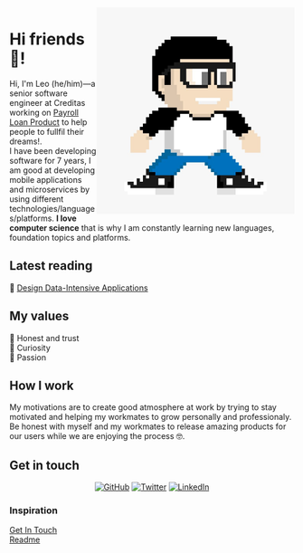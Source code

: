 <img align="right" src="https://github.com/leomindez/leomindez/blob/main/cartoon-myself.jpeg" alt="The image was created by twilio SIGNAL Event Tool" width=350px height=365px/>

# Hi friends 👋!
Hi, I'm Leo (he/him)—a senior software engineer at Creditas working on [Payroll Loan Product](https://www.creditas.com/mx/prestamo/nomina) to help people to fullfil their dreams!.<br>I have been developing software for 7 years, I am good at developing mobile applications and microservices by using different technologies/languages/platforms. **I love computer science** that is why I am constantly learning new languages, foundation topics and platforms. 

## Latest reading
🔪 [Design Data-Intensive Applications](learning.oreilly.com/library/view/designing-data-intensive-applications/9781491903063/)

## My values
💖 Honest and trust<br>
🌟 Curiosity<br>
🚀 Passion

## How I work
My motivations are to create good atmosphere at work by trying to stay motivated and helping my workmates to grow personally and professionaly.  
Be honest with myself and my workmates to release amazing products for our users while we are enjoying the process 🤓. 

## Get in touch
<p align="center">
	<a href="https://github.com/leomindez"><img src="https://img.shields.io/github/followers/terrytangyuan.svg?label=GitHub&style=social" alt="GitHub"></a>
	<a href="https://twitter.com/0xleonerd"><img src="https://img.shields.io/twitter/follow/TerryTangYuan?label=Twitter&style=social" alt="Twitter"></a>
	<a href="https://www.linkedin.com/in/leonelmendezjimenez"><img src="https://img.shields.io/badge/LinkedIn--_.svg?style=social&logo=linkedin" alt="LinkedIn"></a>
</p>

### Inspiration 
[Get In Touch](github.com/terrytangyuan/terrytangyuan)<br>
[Readme](https://github.com/katmeister/katmeister)

